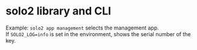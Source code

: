 # solo2 library and CLI

Example: `solo2 app management` selects the management app.  
If `SOLO2_LOG=info` is set in the environment, shows the serial number of the key.
